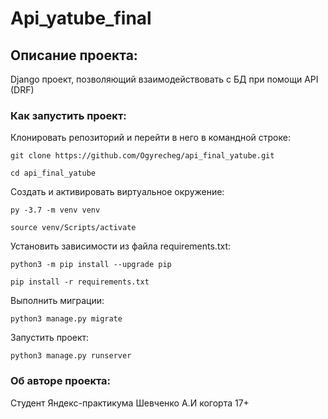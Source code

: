 # Аpi_yatube_final

## Описание проекта:

Django проект, позволяющий взаимодействовать с БД
при помощи API (DRF)

### Как запустить проект:

Клонировать репозиторий и перейти в него в командной строке:

```
git clone https://github.com/Ogyrecheg/api_final_yatube.git
```

```
cd api_final_yatube
```

Cоздать и активировать виртуальное окружение:

```
py -3.7 -m venv venv
```

```
source venv/Scripts/activate
```

Установить зависимости из файла requirements.txt:

```
python3 -m pip install --upgrade pip
```

```
pip install -r requirements.txt
```

Выполнить миграции:

```
python3 manage.py migrate
```

Запустить проект:

```
python3 manage.py runserver
```

### Об авторе проекта:

Студент Яндекс-практикума Шевченко А.И когорта 17+ 